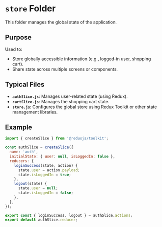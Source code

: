 # `store` Folder

This folder manages the global state of the application.

## Purpose

Used to:
- Store globally accessible information (e.g., logged-in user, shopping cart).
- Share state across multiple screens or components.

## Typical Files

- **`authSlice.js`**: Manages user-related state (using Redux).
- **`cartSlice.js`**: Manages the shopping cart state.
- **`store.js`**: Configures the global store using Redux Toolkit or other state management libraries.

## Example

```javascript
import { createSlice } from '@reduxjs/toolkit';

const authSlice = createSlice({
  name: 'auth',
  initialState: { user: null, isLoggedIn: false },
  reducers: {
    loginSuccess(state, action) {
      state.user = action.payload;
      state.isLoggedIn = true;
    },
    logout(state) {
      state.user = null;
      state.isLoggedIn = false;
    },
  },
});

export const { loginSuccess, logout } = authSlice.actions;
export default authSlice.reducer;
```